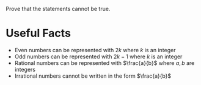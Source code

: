 Prove that the statements cannot be true.
# Useful Facts
- Even numbers can be represented with $2k$ where $k$ is an integer
- Odd numbers can be represented with $2k-1$ where $k$ is an integer
- Rational numbers can be represented with $\frac{a}{b}$ where $a,b$ are integers
- Irrational numbers cannot be written in the form $\frac{a}{b}$
